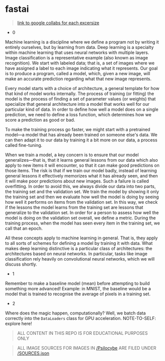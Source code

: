 # fastai

> [link to google collabs for each excersize](https://drive.google.com/drive/search?q=owner:me%20(type:application/vnd.google.colaboratory%20||%20type:application/vnd.google.colab))

- 0

Machine learning is a discipline where we define a program not by writing it entirely ourselves, but by learning from data. Deep learning is a specialty within machine learning that uses neural networks with multiple layers. Image classification is a representative example (also known as image recognition). We start with labeled data; that is, a set of images where we have assigned a label to each image indicating what it represents. Our goal is to produce a program, called a model, which, given a new image, will make an accurate prediction regarding what that new image represents.

Every model starts with a choice of architecture, a general template for how that kind of model works internally. The process of training (or fitting) the model is the process of finding a set of parameter values (or weights) that specialize that general architecture into a model that works well for our particular kind of data. In order to define how well a model does on a single prediction, we need to define a loss function, which determines how we score a prediction as good or bad.

To make the training process go faster, we might start with a pretrained model—a model that has already been trained on someone else's data. We can then adapt it to our data by training it a bit more on our data, a process called fine-tuning.

When we train a model, a key concern is to ensure that our model generalizes—that is, that it learns general lessons from our data which also apply to new items it will encounter, so that it can make good predictions on those items. The risk is that if we train our model badly, instead of learning general lessons it effectively memorizes what it has already seen, and then it will make poor predictions about new images. Such a failure is called overfitting. In order to avoid this, we always divide our data into two parts, the training set and the validation set. We train the model by showing it only the training set and then we evaluate how well the model is doing by seeing how well it performs on items from the validation set. In this way, we check if the lessons the model learns from the training set are lessons that generalize to the validation set. In order for a person to assess how well the model is doing on the validation set overall, we define a metric. During the training process, when the model has seen every item in the training set, we call that an epoch.

All these concepts apply to machine learning in general. That is, they apply to all sorts of schemes for defining a model by training it with data. What makes deep learning distinctive is a particular class of architectures: the architectures based on neural networks. In particular, tasks like image classification rely heavily on convolutional neural networks, which we will discuss shortly.

- 1

Remember to make a baseline model (mean) before attempting to build something more advanced! Example: in MNIST, the baseline would be a model that is trained to recognise the average of pixels in a training set.

- 2

Where does the magic happen, computationally? Well, we batch data correctly into the `DataLoaders` class for GPU acceleration. NOTE-TO-SELF: explore here!

> ALL CONTENT IN THIS REPO IS FOR EDUCATIONAL PURPOSES ONLY

> ALL IMAGE SOURCES FOR IMAGES IN [/Psilocybe](/Psilocybe/) ARE FILED UNDER [/SOURCES.json](/SOURCES.json)
